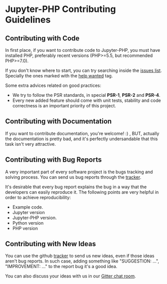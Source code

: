 Jupyter-PHP Contributing Guidelines
====================================

Contributing with Code
----------------------

In first place, if you want to contribute code to Jupyter-PHP, you must have installed PHP, preferably recent
versions (PHP>=5.5, but recommended PHP>=7.0).

If you don't know where to start, you can try searching inside the
[issues list](https://github.com/Litipk/Jupyter-PHP/issues). Specially the ones marked with the
[help wanted](https://github.com/Litipk/Jupyter-PHP/labels/help%20wanted) tag.

Some extra advices related on good practices:
 * We try to follow the PSR standards, in special **PSR-1**, **PSR-2** and **PSR-4**.
 * Every new added feature should come with unit tests, stability and code correctness is an important priority of this project.


Contributing with Documentation
-------------------------------

If you want to contribute documentation, you're welcome! :) , BUT, actually the documentation is pretty bad, and it's perfectly
undersandable that this task isn't very attractive.

Contributing with Bug Reports
-----------------------------

A very important part of every software project is the bugs tracking and solving process. You can send us bug reports through
the [tracker](https://github.com/Litipk/Jupyter-PHP/issues).

It's desirable that every bug report explains the bug in a way that the developers can easily reproduce it. The following points
are very helpful in order to achieve reproducibility:
* Example code.
* Jupyter version
* Jupyter-PHP version.
* Python version
* PHP version

Contributing with New Ideas
---------------------------

You can use the github [tracker](https://github.com/Litipk/Jupyter-PHP/issues) to send us new ideas, even if those ideas aren't
bug reports. In such case, adding something like "SUGGESTION: ...", "IMPROVEMENT: ..." to the report bug it's a good idea.

You can also discuss your ideas with us in our [Gitter chat room](https://gitter.im/Litipk/Jupyter-PHP).
